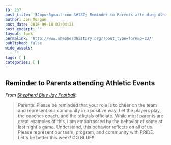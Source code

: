 ```yaml
---
ID: 237
post_title: '32bpwr3gmail-com &#187; Reminder to Parents attending Athletic Events'
author: Jon Morgan
post_date: 2016-09-18 02:04:23
post_excerpt: ""
layout: fork
permalink: 'http://www.shepherdhistory.org/?post_type=fork&p=237'
published: false
wide_assets:
  - ""
tags: [ ]
categories: [ ]
---
```

<h2>Reminder to Parents attending Athletic Events</h2>
<em>From <a href="https://www.facebook.com/shepherdfootball/?fref=nf">Shepherd Blue Jay Football</a>:</em>
<blockquote>Parents: Please be reminded that your role is to cheer on the team and represent our community in a positive way. Let the players play, the coaches coach, and t<span class="text_exposed_show">he officials officiate. While most parents are great examples of this, I am embarrassed by the behavior of some at last night's game. Understand, this behavior reflects on all of us. Please represent our team, program, and community with PRIDE. Let's be better this week! GO BLUE!!</span></blockquote>